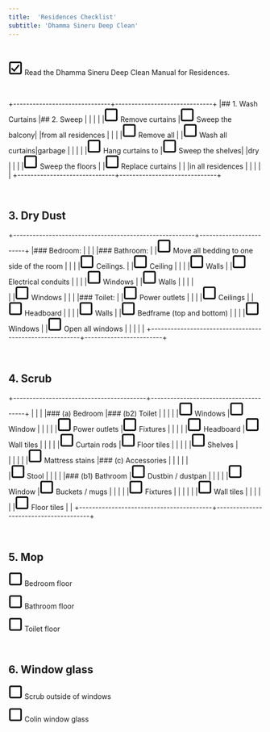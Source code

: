 ```yaml
---
title:  'Residences Checklist'
subtitle: 'Dhamma Sineru Deep Clean'
---
```


<br/>

![checked] Read the Dhamma Sineru Deep Clean Manual for Residences.

<br/>

+------------------------------+------------------------------+
|## 1. Wash Curtains           |## 2. Sweep                   |
|                              |                              |
|![unchecked] Remove curtains  |![unchecked] Sweep the balcony|
|from all residences           |                              |
|                              |![unchecked] Remove all       |
|![unchecked] Wash all curtains|garbage                       |
|                              |                              |
|![unchecked] Hang curtains to |![unchecked] Sweep the shelves|
|dry                           |                              |
|                              |![unchecked] Sweep the floors |
|![unchecked] Replace curtains |                              |
|in all residences             |                              |
|                              |                              |
+------------------------------+------------------------------+

<br/>

## 3. Dry Dust


+--------------------------------------------------------+------------------------+
|### Bedroom:                                            |                        |
|                                                        |### Bathroom:           |
|![unchecked] Move all bedding to one side of the room   |                        |
|                                                        |![unchecked] Ceilings.  |
|![unchecked] Ceiling                                    |                        |
|                                                        |![unchecked] Walls      |
|![unchecked] Electrical conduits                        |                        |
|                                                        |![unchecked] Windows    |
|![unchecked] Walls                                      |                        |
|                                                        |<br/>                   |
|![unchecked] Windows                                    |                        |
|                                                        |### Toilet:             |
|![unchecked] Power outlets                              |                        |
|                                                        |![unchecked] Ceilings   |
|![unchecked] Headboard                                  |                        |
|                                                        |![unchecked] Walls      |
|![unchecked] Bedframe (top and bottom)                  |                        |
|                                                        |![unchecked] Windows    |
|![unchecked] Open all windows                           |                        |
|                                                        |                        |
+--------------------------------------------------------+------------------------+


<br/>

## 4. Scrub


+-----------------------------------------+---------------------------------------+
|                                         |                                       |
|### (a) Bedroom                          |### (b2) Toilet                        |
|                                         |                                       |
|![unchecked] Windows                     |![unchecked] Window                    |
|                                         |                                       |
|![unchecked] Power outlets               |![unchecked] Fixtures                  |
|                                         |                                       |
|![unchecked] Headboard                   |![unchecked] Wall tiles                |
|                                         |                                       |
|![unchecked] Curtain rods                |![unchecked] Floor tiles               |
|                                         |                                       |
|![unchecked] Shelves                     |<br/>                                  |
|                                         |                                       |
|![unchecked] Mattress stains             |### (c) Accessories                    |
|                                         |                                       |
|<br/>                                    |![unchecked] Stool                     |
|                                         |                                       |
|### (b1) Bathroom                        |![unchecked] Dustbin / dustpan         |
|                                         |                                       |
|![unchecked] Window                      |![unchecked] Buckets / mugs            |
|                                         |                                       |
|![unchecked] Fixtures                    |                                       |
|                                         |                                       |
|![unchecked] Wall tiles                  |                                       |
|                                         |                                       |
|![unchecked] Floor tiles                 |                                       |
+-----------------------------------------+---------------------------------------+


<br/>

## 5. Mop

![unchecked] Bedroom floor

![unchecked] Bathroom floor

![unchecked] Toilet floor


<br/>

## 6. Window glass

![unchecked] Scrub outside of windows

![unchecked] Colin window glass


[checked]: images/checked.png ""
[unchecked]: images/unchecked.png ""
